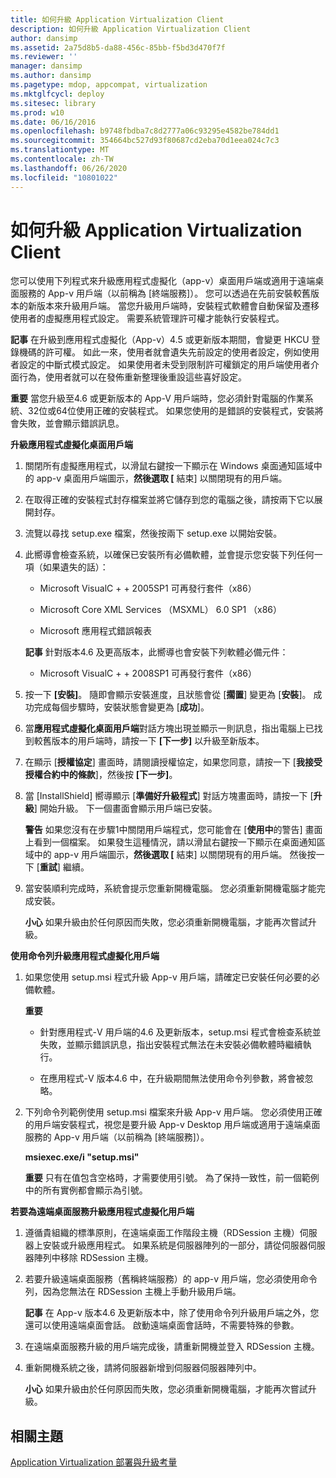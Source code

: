 ```yaml
---
title: 如何升級 Application Virtualization Client
description: 如何升級 Application Virtualization Client
author: dansimp
ms.assetid: 2a75d8b5-da88-456c-85bb-f5bd3d470f7f
ms.reviewer: ''
manager: dansimp
ms.author: dansimp
ms.pagetype: mdop, appcompat, virtualization
ms.mktglfcycl: deploy
ms.sitesec: library
ms.prod: w10
ms.date: 06/16/2016
ms.openlocfilehash: b9748fbdba7c8d2777a06c93295e4582be784dd1
ms.sourcegitcommit: 354664bc527d93f80687cd2eba70d1eea024c7c3
ms.translationtype: MT
ms.contentlocale: zh-TW
ms.lasthandoff: 06/26/2020
ms.locfileid: "10801022"
---
```

# 如何升級 Application Virtualization Client


您可以使用下列程式來升級應用程式虛擬化（app-v）桌面用戶端或適用于遠端桌面服務的 App-v 用戶端（以前稱為 [終端服務]）。 您可以透過在先前安裝較舊版本的新版本來升級用戶端。 當您升級用戶端時，安裝程式軟體會自動保留及遷移使用者的虛擬應用程式設定。 需要系統管理許可權才能執行安裝程式。

**記事** 在升級到應用程式虛擬化（App-v）4.5 或更新版本期間，會變更 HKCU 登錄機碼的許可權。 如此一來，使用者就會遺失先前設定的使用者設定，例如使用者設定的中斷式模式設定。 如果使用者未受到限制許可權鎖定的用戶端使用者介面行為，使用者就可以在發佈重新整理後重設這些喜好設定。

 

**重要** 當您升級至4.6 或更新版本的 App-V 用戶端時，您必須針對電腦的作業系統、32位或64位使用正確的安裝程式。 如果您使用的是錯誤的安裝程式，安裝將會失敗，並會顯示錯誤訊息。

 

**升級應用程式虛擬化桌面用戶端**

1.  關閉所有虛擬應用程式，以滑鼠右鍵按一下顯示在 Windows 桌面通知區域中的 app-v 桌面用戶端圖示，**然後選取 [** 結束] 以關閉現有的用戶端。

2.  在取得正確的安裝程式封存檔案並將它儲存到您的電腦之後，請按兩下它以展開封存。

3.  流覽以尋找 setup.exe 檔案，然後按兩下 setup.exe 以開始安裝。

4.  此嚮導會檢查系統，以確保已安裝所有必備軟體，並會提示您安裝下列任何一項（如果遺失的話）：

    -   Microsoft VisualC + + 2005SP1 可再發行套件（x86）

    -   Microsoft Core XML Services （MSXML） 6.0 SP1 （x86）

    -   Microsoft 應用程式錯誤報表

    **記事** 針對版本4.6 及更高版本，此嚮導也會安裝下列軟體必備元件：

    -   Microsoft VisualC + + 2008SP1 可再發行套件（x86）

     

5.  按一下 **\[安裝\]**。 隨即會顯示安裝進度，且狀態會從 [**擱置**] 變更為 [**安裝**]。 成功完成每個步驟時，安裝狀態會變更為 [**成功**]。

6.  當**應用程式虛擬化桌面用戶端**對話方塊出現並顯示一則訊息，指出電腦上已找到較舊版本的用戶端時，請按一下 **[下一步]** 以升級至新版本。

7.  在顯示 [**授權協定**] 畫面時，請閱讀授權協定，如果您同意，請按一下 [**我接受授權合約中的條款**]，然後按 **[下一步]**。

8.  當 [InstallShield] 嚮導顯示 [**準備好升級程式**] 對話方塊畫面時，請按一下 [**升級**] 開始升級。 下一個畫面會顯示用戶端已安裝。

    **警告** 如果您沒有在步驟1中關閉用戶端程式，您可能會在 [**使用中**的警告] 畫面上看到一個檔案。 如果發生這種情況，請以滑鼠右鍵按一下顯示在桌面通知區域中的 app-v 用戶端圖示，**然後選取 [** 結束] 以關閉現有的用戶端。 然後按一下 [**重試**] 繼續。

     

9.  當安裝順利完成時，系統會提示您重新開機電腦。 您必須重新開機電腦才能完成安裝。

    **小心** 如果升級由於任何原因而失敗，您必須重新開機電腦，才能再次嘗試升級。

     

**使用命令列升級應用程式虛擬化用戶端**

1.  如果您使用 setup.msi 程式升級 App-v 用戶端，請確定已安裝任何必要的必備軟體。

    **重要**  
    -   針對應用程式-V 用戶端的4.6 及更新版本，setup.msi 程式會檢查系統並失敗，並顯示錯誤訊息，指出安裝程式無法在未安裝必備軟體時繼續執行。

    -   在應用程式-V 版本4.6 中，在升級期間無法使用命令列參數，將會被忽略。

     

2.  下列命令列範例使用 setup.msi 檔案來升級 App-v 用戶端。 您必須使用正確的用戶端安裝程式，視您是要升級 App-v Desktop 用戶端或適用于遠端桌面服務的 App-v 用戶端（以前稱為 [終端服務]）。

    **msiexec.exe/i "setup.msi"**

    **重要** 只有在值包含空格時，才需要使用引號。 為了保持一致性，前一個範例中的所有實例都會顯示為引號。

     

**若要為遠端桌面服務升級應用程式虛擬化用戶端**

1.  遵循貴組織的標準原則，在遠端桌面工作階段主機（RDSession 主機）伺服器上安裝或升級應用程式。 如果系統是伺服器陣列的一部分，請從伺服器伺服器陣列中移除 RDSession 主機。

2.  若要升級遠端桌面服務（舊稱終端服務）的 app-v 用戶端，您必須使用命令列，因為您無法在 RDSession 主機上手動升級用戶端。

    **記事** 在 App-v 版本4.6 及更新版本中，除了使用命令列升級用戶端之外，您還可以使用遠端桌面會話。 啟動遠端桌面會話時，不需要特殊的參數。

     

3.  在遠端桌面服務升級的用戶端完成後，請重新開機並登入 RDSession 主機。

4.  重新開機系統之後，請將伺服器新增到伺服器伺服器陣列中。

    **小心** 如果升級由於任何原因而失敗，您必須重新開機電腦，才能再次嘗試升級。

     

## 相關主題


[Application Virtualization 部署與升級考量](application-virtualization-deployment-and-upgrade-considerations.md)

 

 





